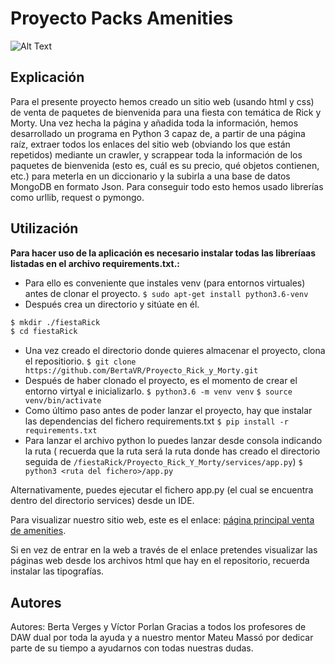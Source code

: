 # Proyecto Packs Amenities
![Alt Text](https://media1.tenor.com/images/41d4482a7391e4ced853f5cdb83be9cd/tenor.gif?itemid=4750015)
## Explicación
Para el presente proyecto hemos creado un sitio web (usando html y css) de venta de paquetes de bienvenida para una fiesta con temática de Rick y Morty. Una vez hecha la página y añadida toda la información, hemos desarrollado un programa en Python 3  capaz de, a partir de una página raíz, extraer todos los enlaces del sitio web (obviando los que están repetidos) mediante un crawler, y scrappear toda la información de los paquetes de bienvenida (esto es, cuál es su precio, qué objetos contienen, etc.) para meterla en un diccionario y la subirla a una base de datos MongoDB en formato Json. Para conseguir todo esto hemos usado librerías como urllib, request o pymongo.

## Utilización

**Para hacer uso de la aplicación es necesario instalar todas las libreríaas listadas en el archivo requirements.txt.:**
- Para ello es conveniente que instales venv (para entornos virtuales) antes de clonar el proyecto.
`$ sudo apt-get install python3.6-venv`
- Después crea un directorio y sitúate en él.
```bash
$ mkdir ./fiestaRick
$ cd fiestaRick
```
- Una vez creado el directorio donde quieres almacenar el proyecto, clona el repositiorio.
    `$ git clone https://github.com/BertaVR/Proyecto_Rick_y_Morty.git`
- Después de haber clonado el proyecto, es el momento de crear el entorno virtyal e inicializarlo.
    `$ python3.6 -m venv venv`
    `$ source venv/bin/activate`
- Como último paso antes de poder lanzar el proyecto, hay que instalar las dependencias del fichero requirements.txt 
    `$ pip install -r requirements.txt`
- Para lanzar el archivo python lo puedes lanzar desde consola indicando la ruta ( recuerda que la ruta será la ruta donde has creado el directorio seguida de `/fiestaRick/Proyecto_Rick_Y_Morty/services/app.py`)
    `$ python3 <ruta del fichero>/app.py`

Alternativamente, puedes ejecutar el fichero app.py (el cual se encuentra dentro del directorio services) desde un IDE. 

Para visualizar nuestro sitio web, este es el enlace: [página principal venta de amenities](https://bertavr.github.io/Proyecto_Rick_y_Morty/index.html).

Si en vez de entrar en la web a través de el enlace pretendes visualizar las páginas web desde los archivos html que hay en el repositorio, recuerda instalar las tipografías. 
## Autores
Autores: Berta Verges y Víctor Porlan
Gracias a todos los profesores de DAW dual por toda la ayuda y a nuestro mentor Mateu Massó por dedicar parte de su tiempo a ayudarnos con todas nuestras dudas.



